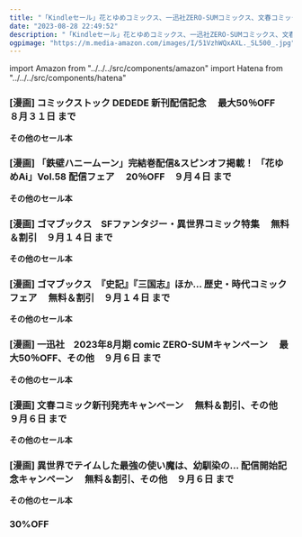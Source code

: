 ```yaml
---
title: "「Kindleセール」花とゆめコミックス、一迅社ZERO-SUMコミックス、文春コミック、ゴマブックス、実業之日本社、コミックストック DEDEDE"
date: "2023-08-28 22:49:52"
description: "「Kindleセール」花とゆめコミックス、一迅社ZERO-SUMコミックス、文春コミック、ゴマブックス、実業之日本社、コミックストック DEDEDE"
ogpimage: "https://m.media-amazon.com/images/I/51VzhWQxAXL._SL500_.jpg"
---
```

import Amazon from "../../../src/components/amazon"
import Hatena from "../../../src/components/hatena"






### [漫画] コミックストック DEDEDE 新刊配信記念　 最大50％OFF　８月３１日 まで

<Amazon asin="B0B8NPJQYN" />



<Amazon asin="B09T9DK242" />



<Amazon asin="B09SH1SCCK" />


**その他のセール本**

<Hatena src="https://kyukyunyorituryo.github.io/kindle_sale/html/20230831s34737.html" title=""/>


### [漫画] 「鉄壁ハニームーン」完結巻配信&スピンオフ掲載！ 「花ゆめAi」Vol.58 配信フェア　 20％OFF　９月４日 まで

<Amazon asin="B08L6NRSMV" />



<Amazon asin="B08DFS31HX" />



<Amazon asin="B08314MWH8" />


**その他のセール本**

<Hatena src="https://kyukyunyorituryo.github.io/kindle_sale/html/20230904s34744.html" title=""/>


### [漫画] ゴマブックス　SFファンタジー・異世界コミック特集　 無料＆割引　９月１４日 まで

<Amazon asin="B0BQMYSJD3" />



<Amazon asin="B09SPVW3DR" />



<Amazon asin="B09MZ9BKXY" />


**その他のセール本**

<Hatena src="https://kyukyunyorituryo.github.io/kindle_sale/html/20230914s34771.html" title=""/>


### [漫画] ゴマブックス　『史記』『三国志』ほか… 歴史・時代コミックフェア　 無料＆割引　９月１４日 まで

<Amazon asin="B09CFRKQ1R" />


<Amazon asin="B00JB7ZW2E" />


<Amazon asin="B00J4IWBR4" />


**その他のセール本**

<Hatena src="https://kyukyunyorituryo.github.io/kindle_sale/html/20230914s34772.html" title=""/>


### [漫画] 一迅社　2023年8月期 comic ZERO-SUMキャンペーン　 最大50％OFF、その他　９月６日 まで

<Amazon asin="B0CG5FHRSJ" />


<Amazon asin="B0CG5F9HFZ" />


<Amazon asin="B0CG5G7LQ3" />


**その他のセール本**

<Hatena src="https://kyukyunyorituryo.github.io/kindle_sale/html/20230906s34866.html" title=""/>


### [漫画] 文春コミック新刊発売キャンペーン　 無料＆割引、その他　９月６日 まで

<Amazon asin="B0B71P1JK6" />


<Amazon asin="B0BGY3NNC6" />


<Amazon asin="B09MTLHCK5" />


**その他のセール本**

<Hatena src="https://kyukyunyorituryo.github.io/kindle_sale/html/20230906s34783.html" title=""/>


### [漫画] 異世界でテイムした最強の使い魔は、幼馴染の… 配信開始記念キャンペーン　 無料＆割引、その他　９月６日 まで

<Amazon asin="B0CCR5G726" />


<Amazon asin="B0BSTW6X4G" />


<Amazon asin="B075ZVKBQ8" />


<Hatena src="https://kyukyunyorituryo.github.io/kindle_sale/html/20230906s34791.html" title=""/>


**その他のセール本**

### 30%OFF

<Amazon asin="B083W9TQTZ" />

<Amazon asin="B07YZ83FDT" />

